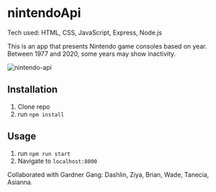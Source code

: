 # nintendoApi
Tech used: HTML, CSS, JavaScript, Express, Node.js

This is an app that presents Nintendo game consoles based on year. Between 1977 and 2020, some years may show inactivity. 

![nintendo-api](https://user-images.githubusercontent.com/68411050/112741401-8c125000-8f53-11eb-9c63-eb309935cc43.gif)

## Installation

1. Clone repo
2. run `npm install`

## Usage

1. run `npm run start`
2. Navigate to `localhost:8000`

Collaborated with Gardner Gang: Dashlin, Ziya, Brian, Wade, Tanecia, Asianna.
